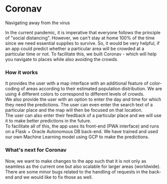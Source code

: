 Coronav
========================  
Navigating away from the virus

In the current pandemic, it is imperative that everyone follows the principle of "social distancing". However, we can't stay at home 100% of the time since we need essential supplies to survive. So, it would be very helpful, if an app could predict whether a particular area will be crowded at a particular time or not. To facilitate this, we built Coronav - which will help you navigate to places while also avoiding the crowds.  

### How it works
It provides the user with a map interface with an additional feature of color-coding of areas according to their estimated population distribution. We are using 4 different colors to correspond to different levels of crowds.  
We also provide the user with an option to enter the day and time for which they need the predictions. The user can even enter the search text of a particular place and the map will then be focused on that location.  
The user can also enter their feedback of a particular place and we will use it to make better predictions in the future.  
To facilitate all of this, the app uses its front-end (PWA interface) and runs on a Flask + Oracle Autonomous DB back-end. We have trained and used our own Machine Learning model using GCP to make the predictions.  

### What's next for Coronav
Now, we want to make changes to the app such that it is not only as seamless as the current one but also scalable for larger areas (worldwide). There are some minor bugs related to the handling of requests in the back-end and we would like to fix those as well.
